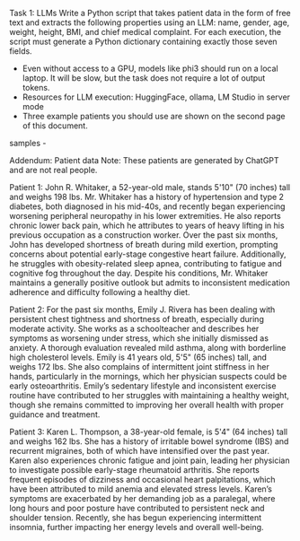 Task 1: LLMs
Write a Python script that takes patient data in the form of free text and extracts the following
properties using an LLM: name, gender, age, weight, height, BMI, and chief medical
complaint. For each execution, the script must generate a Python dictionary containing
exactly those seven fields.
- Even without access to a GPU, models like phi3 should run on a local laptop. It will be
slow, but the task does not require a lot of output tokens.
- Resources for LLM execution: HuggingFace, ollama, LM Studio in server mode
- Three example patients you should use are shown on the second page of this
document.


samples - 

Addendum: Patient data
Note: These patients are generated by ChatGPT and are not real people.

Patient 1: John R. Whitaker, a 52-year-old male, stands 5'10" (70 inches) tall and weighs 198
lbs. Mr. Whitaker has a history of hypertension and type 2 diabetes, both diagnosed in his
mid-40s, and recently began experiencing worsening peripheral neuropathy in his lower
extremities. He also reports chronic lower back pain, which he attributes to years of heavy
lifting in his previous occupation as a construction worker. Over the past six months, John
has developed shortness of breath during mild exertion, prompting concerns about potential
early-stage congestive heart failure. Additionally, he struggles with obesity-related sleep
apnea, contributing to fatigue and cognitive fog throughout the day. Despite his conditions,
Mr. Whitaker maintains a generally positive outlook but admits to inconsistent medication
adherence and difficulty following a healthy diet.

Patient 2: For the past six months, Emily J. Rivera has been dealing with persistent chest
tightness and shortness of breath, especially during moderate activity. She works as a
schoolteacher and describes her symptoms as worsening under stress, which she initially
dismissed as anxiety. A thorough evaluation revealed mild asthma, along with borderline high
cholesterol levels. Emily is 41 years old, 5'5" (65 inches) tall, and weighs 172 lbs. She also
complains of intermittent joint stiffness in her hands, particularly in the mornings, which her
physician suspects could be early osteoarthritis. Emily’s sedentary lifestyle and inconsistent
exercise routine have contributed to her struggles with maintaining a healthy weight, though
she remains committed to improving her overall health with proper guidance and treatment.

Patient 3: Karen L. Thompson, a 38-year-old female, is 5'4" (64 inches) tall and weighs 162
lbs. She has a history of irritable bowel syndrome (IBS) and recurrent migraines, both of
which have intensified over the past year. Karen also experiences chronic fatigue and joint
pain, leading her physician to investigate possible early-stage rheumatoid arthritis. She
reports frequent episodes of dizziness and occasional heart palpitations, which have been
attributed to mild anemia and elevated stress levels. Karen’s symptoms are exacerbated by
her demanding job as a paralegal, where long hours and poor posture have contributed to
persistent neck and shoulder tension. Recently, she has begun experiencing intermittent
insomnia, further impacting her energy levels and overall well-being.